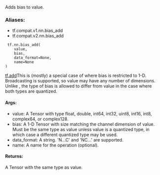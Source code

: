 Adds bias to value.
### Aliases:
- tf.compat.v1.nn.bias_add
- tf.compat.v2.nn.bias_add

```
 tf.nn.bias_add(
    value,
    bias,
    data_format=None,
    name=None
)
```
[tf.add](https://tensorflow.google.cn/api_docs/python/tf/math/add)This is (mostly) a special case of  where bias is restricted to 1-D. Broadcasting is supported, so value may have any number of dimensions. Unlike , the type of bias is allowed to differ from value in the case where both types are quantized.

#### Args:
- value: A Tensor with type float, double, int64, int32, uint8, int16, int8, complex64, or complex128.
- bias: A 1-D Tensor with size matching the channel dimension of value. Must be the same type as value unless value is a quantized type, in which case a different quantized type may be used.
- data_format: A string. 'N...C' and 'NC...' are supported.
- name: A name for the operation (optional).
#### Returns:
A Tensor with the same type as value.
